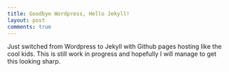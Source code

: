 ```yaml
---
title: Goodbye Wordpress, Hello Jekyll!
layout: post
comments: true
---
```


Just switched from Wordpress to Jekyll with Github pages hosting like the cool kids.
This is still work in progress and hopefully I will manage to get this looking sharp.
